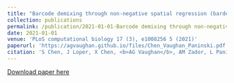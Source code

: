 ```yaml
---
title: "Barcode demixing through non-negative spatial regression (bardensr) "
collection: publications
permalink: /publication/2021-01-01-Barcode demixing through non-negative spatial regression (bardensr)
date: 2021-01-01
venue: 'PLoS computational biology 17 (3), e1008256 5 (2021)'
paperurl: 'https://agvaughan.github.io/files/Chen_Vaughan_Paninski.pdf'
citation: 'S Chen, J Loper, X Chen, <b>AG Vaughan</b>, AM Zador, L Paninski'
---
```

[Download paper here](https://agvaughan.github.io/files/Chen_Vaughan_Paninski.pdf)
